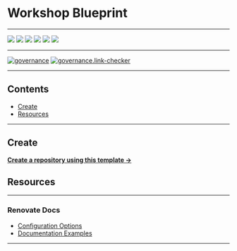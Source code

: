 # Workshop Blueprint

---

![](https://img.shields.io/github/commit-activity/m/ik-workshop/workshop-renovate)
![](https://img.shields.io/github/last-commit/ik-workshop/workshop-renovate)
[![](https://img.shields.io/github/license/ivankatliarchuk/.github)](https://github.com/ivankatliarchuk/.github/LICENCE)
[![](https://img.shields.io/github/languages/code-size/ik-workshop/workshop-renovate)](https://github.com/ik-workshop/workshop-renovate)
[![](https://img.shields.io/github/repo-size/ik-workshop/workshop-renovate)](https://github.com/ik-workshop/workshop-renovate)
![](https://img.shields.io/github/languages/top/ik-workshop/workshop-renovate?color=green&logo=markdown&logoColor=blue)

---

[![governance][governance-badge]][governance-action]
[![governance.link-checker][governance.link-checker.badge]][governance.link-checker.status]

---

<!-- START doctoc generated TOC please keep comment here to allow auto update -->
<!-- DON'T EDIT THIS SECTION, INSTEAD RE-RUN doctoc TO UPDATE -->
## Contents

- [Create](#create)
- [Resources](#resources)

<!-- END doctoc generated TOC please keep comment here to allow auto update -->

---

## Create

[**Create a repository using this template →**][template.generate]

## Resources

---

### Renovate Docs

- [Configuration Options](https://docs.renovatebot.com/configuration-options/#registryurls)
- [Documentation Examples](./examples)

---

<!-- resources -->
[template.generate]: https://github.com/ik-workshop/workshop-renovate/workshop-renovate
[code-style.badge]: https://img.shields.io/badge/code_style-prettier-ff69b4.svg?style=flat-square

[governance-badge]: https://github.com/ik-workshop/workshop-renovate/actions/workflows/governance.bot.yml/badge.svg
[governance-action]: https://github.com/ik-workshop/workshop-renovate/actions/workflows/governance.bot.yml

[governance.link-checker.badge]: https://github.com/ik-workshop/workshop-renovate/actions/workflows/governance.links-checker.yml/badge.svg
[governance.link-checker.status]: https://github.com/ik-workshop/workshop-renovate/actions/workflows/governance.links-checker.yml
